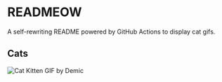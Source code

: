 # READMEOW

A self-rewriting README powered by GitHub Actions to display cat gifs.

## Cats

![Cat Kitten GIF by Demic](https://media3.giphy.com/media/3oriO0OEd9QIDdllqo/200.gif?cid=9acd02daew1qh2j5xmri658rem0gcqszvtoxkvymuruo3l6p&ep=v1_gifs_search&rid=200.gif&ct=g)
